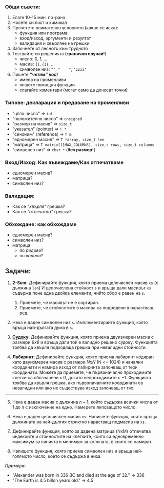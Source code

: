 ### Общи съвети:
1. Елате 10-15 мин. по-рано
2. Носете си лист и химикал
3. Прочетете внимателно условието (какво се иска):
   - функция или програма
   - вход/изход, аргументи и резултат
   - валидация и хвърляне на грешки
4. Започнете от лесното към трудното
5. Тествайте си решенията (**гранични случаи!**)
   - число: 0, 1, ...
   - масив: `{}`, `{1}`, ...
   - символен низ: `""`, `"    "`, `"zzzz"`
6. Пишете _**"четим" код**_!
   - имена на променливи
   - пишете помощни функции
   - слагайте коментари (могат само да донесат точки)

### Типове: декларация и предаване на променливи
- "цяло число" => `int`
- "положително число" => `unsigned`
- "размер на масив" => `size_t`
- "указател" (pointer) => `T *`
- "синоним" (reference) => `T &`
- "едномерен масив" => `T *array, size_t len`
- "матрица" => `T matrix[][MAX_COLUMNS], size_t rows, size_t columns`
- "символен низ" => `char *` (**без размер!**)

### Вход/Изход: Как въвеждаме/Как отпечатваме
- едномерен масив?
- матрица?
- символен низ?

### Валидация:
- Как се _"хвърля"_ грешка?
- Как се _"отпечатва"_ грешка?

### Обхождане: как обхождаме
- едномерен масив?
- символен низ?
- матрица
  - по _редове_?
  - по _колони_?


## Задачи:

1. **2-Sum**: Дефинирайте функция, която приема целочислен масив `xs` (с дължина `len`) И целочислена стойност `s` и връща дали масивът `xs` съдържа поне една двойка елементи, чийто сбор е равен на `s`.
   1. Приемете, че масивът не е сортиран.
   2. Приемете, че стойностите в масива са подредени в нарастващ ред.

2. Нека е даден символен низ `s`. Имплементирайте функция, която връща най-дългата дума в `s`.

3. [**Судоку**](https://en.wikipedia.org/wiki/Sudoku): Дефинирайте функция, която приема двуизмерен масив с размери _9х9_ и връща дали той е валидно решено судоку. Функцията трябва да хвърля подходяща грешка при невалидни стойности.

4. **Лабиринт**: Дефинирайте функция, която приема лабиринт кодиран като двуизмерен масив с размери _NxN_ (N <= 1024) и начални координати и намира изход от лабиринта започващ от тези координати. Можете да приемете, че първоначално проходимите клетки са обозначени с $0$, докато непроходимите с $-1$. Функцията трябва да хвърля грешка, ако първоначалните координати са невалидни или ако не съществува изход започващ от тях.

---

5. Нека е даден масив с дължина $n-1$, който съдържа всички числа от $1$ до $n$ с изключение на едно. Намерете липсващото число.

6. Нека е даден целочислен масив `xs`. Напишете функция, която връща дължината на най-дългия стриктно нарастващ подмасив на `xs`.

7. Дефинирайте функция, която за дадена матрица (NxM) отпечатва индекците и стойностите на клетките, които са едновременно максимум за линията и минимум за колоната, в които се намират.

8. Напишете функция, която приема символен низ и връща най-голямото число, което се съдържа в низа.

_Примери_:
- "Alexander was born in 336 BC and died at the age of 32." => 336
- "The Earth is 4.5 billon years old." => 4.5
